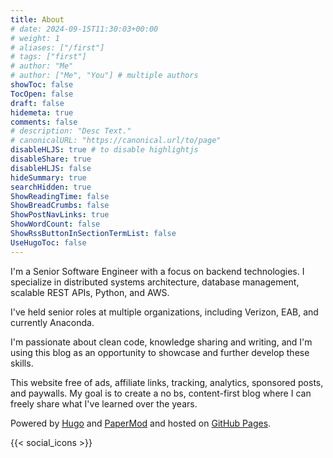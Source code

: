 ```yaml
---
title: About
# date: 2024-09-15T11:30:03+00:00
# weight: 1
# aliases: ["/first"]
# tags: ["first"]
# author: "Me"
# author: ["Me", "You"] # multiple authors
showToc: false
TocOpen: false
draft: false
hidemeta: true
comments: false
# description: "Desc Text."
# canonicalURL: "https://canonical.url/to/page"
disableHLJS: true # to disable highlightjs
disableShare: true
disableHLJS: false
hideSummary: true
searchHidden: true
ShowReadingTime: false
ShowBreadCrumbs: false
ShowPostNavLinks: true
ShowWordCount: false
ShowRssButtonInSectionTermList: false
UseHugoToc: false
---
```


I'm a Senior Software Engineer with a focus on backend technologies. I specialize in distributed systems architecture, database management, scalable REST APIs, Python, and AWS.

I've held senior roles at multiple organizations, including Verizon, EAB, and currently Anaconda.

I'm passionate about clean code, knowledge sharing and writing, and I'm using this blog as an opportunity to showcase and further develop these skills.

This website free of ads, affiliate links, tracking, analytics, sponsored posts, and paywalls. My goal is to create a no bs, content-first blog where I can freely share what I've learned over the years.

Powered by [Hugo](https://gohugo.io/) and [PaperMod](https://github.com/adityatelange/hugo-PaperMod) and hosted on [GitHub Pages](https://pages.github.com/).

{{< social_icons >}}
